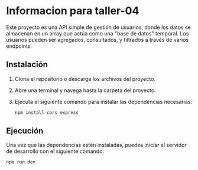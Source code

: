 # Informacion para taller-04

Este proyecto es una API simple de gestión de usuarios, donde los datos se almacenan en un array que actúa como una "base de datos" temporal. Los usuarios pueden ser agregados, consultados, y filtrados a través de varios endpoints.

## Instalación

1. Clona el repositorio o descarga los archivos del proyecto.
2. Abre una terminal y navega hasta la carpeta del proyecto.
3. Ejecuta el siguiente comando para instalar las dependencias necesarias:

    ```bash
    npm install cors express
    ```
    
## Ejecución

Una vez que las dependencias estén instaladas, puedes iniciar el servidor de desarrollo con el siguiente comando:

```bash
npm run dev
